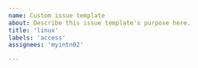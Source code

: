 ```yaml
---
name: Custom issue template
about: Describe this issue template's purpose here.
title: 'linux'
labels: 'access'
assignees: 'myintn02'

---
```



